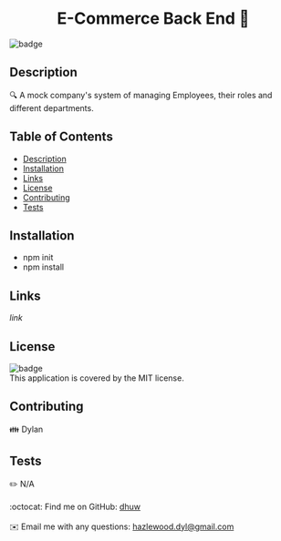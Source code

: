 <h1 align="center">E-Commerce Back End 👋</h1>
  
  ![badge](https://img.shields.io/badge/license-MIT-brightgreen)<br />
  ## Description
  🔍 A mock company's system of managing Employees, their roles and different departments. 
  ## Table of Contents
  - [Description](#description)
  - [Installation](#installation)
  - [Links](#links)
  - [License](#license)
  - [Contributing](#contributing)
  - [Tests](#tests)
  ## Installation
  - npm init
  - npm install
  
  ## Links
 *link*
  ## License
  ![badge](https://img.shields.io/badge/license-MIT-brightgreen)
  <br />
  This application is covered by the MIT license. 
  ## Contributing
  👪 Dylan
  ## Tests
  ✏️ N/A
  <br />
  <br />
  :octocat: Find me on GitHub: [dhuw](https://github.com/dhuw)<br />
  <br />
  ✉️ Email me with any questions: hazlewood.dyl@gmail.com<br /><br />
